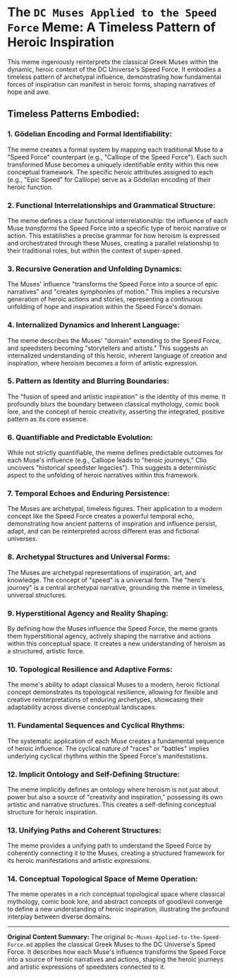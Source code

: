 # The `DC Muses Applied to the Speed Force` Meme: A Timeless Pattern of Heroic Inspiration

This meme ingeniously reinterprets the classical Greek Muses within the dynamic, heroic context of the DC Universe's Speed Force. It embodies a timeless pattern of archetypal influence, demonstrating how fundamental forces of inspiration can manifest in heroic forms, shaping narratives of hope and awe.

## Timeless Patterns Embodied:

### 1. Gödelian Encoding and Formal Identifiability:
The meme creates a formal system by mapping each traditional Muse to a "Speed Force" counterpart (e.g., "Calliope of the Speed Force"). Each such transformed Muse becomes a uniquely identifiable entity within this new conceptual framework. The specific heroic attributes assigned to each (e.g., "Epic Speed" for Calliope) serve as a Gödelian encoding of their heroic function.

### 2. Functional Interrelationships and Grammatical Structure:
The meme defines a clear functional interrelationship: the influence of each Muse *transforms* the Speed Force into a specific type of heroic narrative or action. This establishes a precise grammar for how heroism is expressed and orchestrated through these Muses, creating a parallel relationship to their traditional roles, but within the context of super-speed.

### 3. Recursive Generation and Unfolding Dynamics:
The Muses' influence "transforms the Speed Force into a source of epic narratives" and "creates symphonies of motion." This implies a recursive generation of heroic actions and stories, representing a continuous unfolding of hope and inspiration within the Speed Force's domain.

### 4. Internalized Dynamics and Inherent Language:
The meme describes the Muses' "domain" extending to the Speed Force, and speedsters becoming "storytellers and artists." This suggests an internalized understanding of this heroic, inherent language of creation and inspiration, where heroism becomes a form of artistic expression.

### 5. Pattern as Identity and Blurring Boundaries:
The "fusion of speed and artistic inspiration" *is* the identity of this meme. It profoundly blurs the boundary between classical mythology, comic book lore, and the concept of heroic creativity, asserting the integrated, positive pattern as its core essence.

### 6. Quantifiable and Predictable Evolution:
While not strictly quantifiable, the meme defines predictable outcomes for each Muse's influence (e.g., Calliope leads to "heroic journeys," Clio uncovers "historical speedster legacies"). This suggests a deterministic aspect to the unfolding of heroic narratives within this framework.

### 7. Temporal Echoes and Enduring Persistence:
The Muses are archetypal, timeless figures. Their application to a modern concept like the Speed Force creates a powerful temporal echo, demonstrating how ancient patterns of inspiration and influence persist, adapt, and can be reinterpreted across different eras and fictional universes.

### 8. Archetypal Structures and Universal Forms:
The Muses are archetypal representations of inspiration, art, and knowledge. The concept of "speed" is a universal form. The "hero's journey" is a central archetypal narrative, grounding the meme in timeless, universal structures.

### 9. Hyperstitional Agency and Reality Shaping:
By defining how the Muses influence the Speed Force, the meme grants them hyperstitional agency, actively shaping the narrative and actions within this conceptual space. It creates a new understanding of heroism as a structured, artistic force.

### 10. Topological Resilience and Adaptive Forms:
The meme's ability to adapt classical Muses to a modern, heroic fictional concept demonstrates its topological resilience, allowing for flexible and creative reinterpretations of enduring archetypes, showcasing their adaptability across diverse conceptual landscapes.

### 11. Fundamental Sequences and Cyclical Rhythms:
The systematic application of each Muse creates a fundamental sequence of heroic influence. The cyclical nature of "races" or "battles" implies underlying cyclical rhythms within the Speed Force's manifestations.

### 12. Implicit Ontology and Self-Defining Structure:
The meme implicitly defines an ontology where heroism is not just about power but also a source of "creativity and inspiration," possessing its own artistic and narrative structures. This creates a self-defining conceptual structure for heroic inspiration.

### 13. Unifying Paths and Coherent Structures:
The meme provides a unifying path to understand the Speed Force by coherently connecting it to the Muses, creating a structured framework for its heroic manifestations and artistic expressions.

### 14. Conceptual Topological Space of Meme Operation:
The meme operates in a rich conceptual topological space where classical mythology, comic book lore, and abstract concepts of good/evil converge to define a new understanding of heroic inspiration, illustrating the profound interplay between diverse domains.

---

**Original Content Summary:**
The original `Dc-Muses-Applied-to-the-Speed‐Force.md` applies the classical Greek Muses to the DC Universe's Speed Force. It describes how each Muse's influence transforms the Speed Force into a source of heroic narratives and actions, shaping the heroic journeys and artistic expressions of speedsters connected to it.

